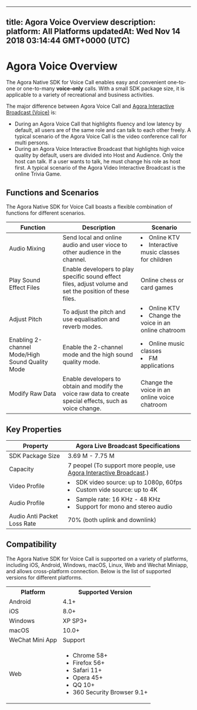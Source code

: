
---
title: Agora Voice Overview
description: 
platform: All Platforms
updatedAt: Wed Nov 14 2018 03:14:44 GMT+0000 (UTC)
---
# Agora Voice Overview
The Agora Native SDK for Voice Call enables easy and convenient one-to-one or one-to-many **voice-only** calls. With a small SDK package size, it is applicable to a variety of recreational and business activities.

The major difference between Agora Voice Call and [Agora Interactive Broadcast (Voice)](https://docs.agora.io/en/Interactive%20Broadcast/product_live?platform=All%20Platforms) is: 
* During an Agora Voice Call that highlights fluency and low latency by default, all users are of the same role and can talk to each other freely. A typical scenario of the Agora Voice Call is the video conference call for multi persons. 
* During an Agora Voice Interactive Broadcast that highlights high voice quality by default, users are divided into Host and Audience. Only the host can talk. If a user wants to talk, he must change his role as host first. A typical scenario of the Agora Video Interactive Broadcast is the online Trivia Game.

## Functions and Scenarios

The Agora Native SDK for Voice Call boasts a flexible combination of functions for different scenarios.

| Function                              | Description                                                  | Scenario                                                     |
| ----------------- | ------------------------------------------------------------ | --------------------------------------- |
| Audio Mixing                          | Send local and online audio and user vioce to other audience in the channel. | <li>Online KTV <li>Interactive music classes for children    |
| Play Sound Effect Files          | Enable developers to play specific sound effect files, adjust volume and set the position of these files.        | Online chess or card games                                |
| Adjust Pitch     | To adjust the pitch and use equalisation and reverb modes.                    | <li>Online KTV<li>Change the voice in an online chatroom         |
| Enabling 2-channel Mode/High Sound Quality Mode | Enable the 2-channel mode and the high sound quality mode.                               | <li>Online music classes<li> FM applications        |
| Modify Raw Data                    | Enable developers to obtain and modify the voice raw data to create special effects, such as voice change. | Change the voice in an online voice chatroom |

## Key Properties

| Property                                          | Agora Live Broadcast Specifications                          |
| ------------ | ------------------------------------------------------------ |
| SDK Package Size                                  | 3.69 M - 7.75 M                                              |
| Capacity     | 7 peopel (To support more people, use [Agora Interactive Broadcast](https://docs.agora.io/en/Interactive%20Broadcast/product_live?platform=All%20Platforms).) |
| Video Profile                                     | <li>SDK video source: up to 1080p, 60fps<li>Custom vide source: up to 4K |
| Audio Profile                                     | <li>Sample rate: 16 KHz - 48 KHz<li>Support for mono and stereo audio |
| Audio Anti Packet Loss Rate                       | 70% (both uplink and downlink)                               |

## Compatibility

The Agora Native SDK for Voice Call is supported on a variety of platforms, including iOS, Android, Windows, macOS, Linux, Web and Wechat Miniapp, and allows cross-platform connection. Below is the list of supported versions for different platforms.

<table>
  <tr>
    <th>Platform</th>
    <th>Supported Version</th>
  </tr>
  <tr>
    <td>Android</td>
    <td>4.1+</td>
  </tr>
  <tr>
    <td>iOS</td>
    <td>8.0+</td>
  </tr>
	  <tr>
    <td>Windows</td>
    <td>XP SP3+</td>
  </tr>
  <tr>
    <td>macOS</td>
    <td>10.0+</td>
  </tr>
  <tr>
    <td>WeChat Mini App</td>
    <td>Support</td>
  </tr>
  <tr>
    <td>Web</td>
		<td><ul><li>Chrome 58+</li>
			<li>Firefox 56+</li>
			<li>Safari 11+</li>
			<li>Opera 45+</li>
			<li>QQ 10+</li>
            <li>360 Security Browser 9.1+</li></ul></td>
  </tr>
</table>
